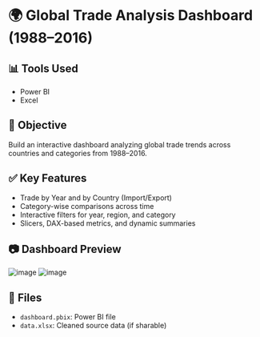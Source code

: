 # 🌍 Global Trade Analysis Dashboard (1988–2016)

## 📊 Tools Used
- Power BI
- Excel

## 🧠 Objective
Build an interactive dashboard analyzing global trade trends across countries and categories from 1988–2016. 

## ✅ Key Features
- Trade by Year and by Country (Import/Export)
- Category-wise comparisons across time
- Interactive filters for year, region, and category
- Slicers, DAX-based metrics, and dynamic summaries

## 📷 Dashboard Preview


![image](https://github.com/user-attachments/assets/4550f1e7-2ffb-4e77-8a8b-d532f33138c5)
![image](https://github.com/user-attachments/assets/4550f1e7-2ffb-4e77-8a8b-d532f33138c5)


## 📁 Files
- `dashboard.pbix`: Power BI file
- `data.xlsx`: Cleaned source data (if sharable)
